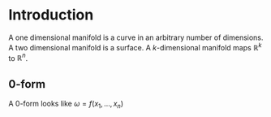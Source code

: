 # Introduction

A one dimensional manifold is a curve in an arbitrary number of dimensions. A two dimensional manifold is a surface. A $k$-dimensional manifold maps $\mathbb{R}^k$ to $\mathbb{R}^n$.

## 0-form

A 0-form looks like $\omega = f(x_1,\dots,x_n)$